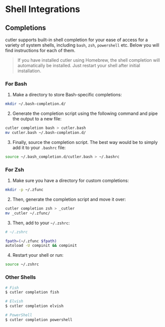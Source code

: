 # Shell Integrations

## Completions

cutler supports built-in shell completion for your ease of access for a variety of system shells, including
`bash`, `zsh`, `powershell` etc. Below you will find instructions for each of them.

> If you have installed cutler using Homebrew, the shell completion will automatically be
> installed. Just restart your shell after initial installation.

### For Bash

1. Make a directory to store Bash-specific completions:

```bash
mkdir ~/.bash-completion.d/
```

2. Generate the completion script using the following command and pipe the output to a new file:

```bash
cutler completion bash > cutler.bash
mv cutler.bash ~/.bash-completion.d/
```

3. Finally, source the completion script. The best way would be to simply add it to your `.bashrc` file:

```bash
source ~/.bash_completion.d/cutler.bash > ~/.bashrc
```

### For Zsh

1. Make sure you have a directory for custom completions:

```bash
mkdir -p ~/.zfunc
```

2. Then, generate the completion script and move it over:

```bash
cutler completion zsh > _cutler
mv _cutler ~/.zfunc/
```

3. Then, add to your `~/.zshrc`:

```bash
# ~/.zshrc

fpath=(~/.zfunc $fpath)
autoload -U compinit && compinit
```

4. Restart your shell or run:

```bash
source ~/.zshrc
```

### Other Shells

```bash
# Fish
$ cutler completion fish

# Elvish
$ cutler completion elvish

# PowerShell
$ cutler completion powershell
```

